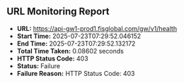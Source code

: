 ## URL Monitoring Report

- **URL:** https://api-gw1-prod1.fisglobal.com/gw/v1/health
- **Start Time:** 2025-07-23T07:29:52.046152
- **End Time:** 2025-07-23T07:29:52.132172
- **Total Time Taken:** 0.08602 seconds
- **HTTP Status Code:** 403
- **Status:** Failure
- **Failure Reason:** HTTP Status Code: 403

